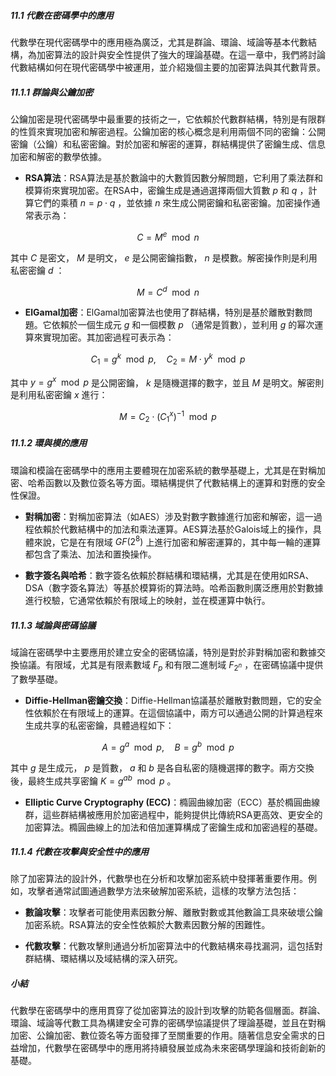 ##### 11.1 代數在密碼學中的應用

代數學在現代密碼學中的應用極為廣泛，尤其是群論、環論、域論等基本代數結構，為加密算法的設計與安全性提供了強大的理論基礎。在這一章中，我們將討論代數結構如何在現代密碼學中被運用，並介紹幾個主要的加密算法與其代數背景。

##### 11.1.1 群論與公鑰加密

公鑰加密是現代密碼學中最重要的技術之一，它依賴於代數群結構，特別是有限群的性質來實現加密和解密過程。公鑰加密的核心概念是利用兩個不同的密鑰：公開密鑰（公鑰）和私密密鑰。對於加密和解密的運算，群結構提供了密鑰生成、信息加密和解密的數學依據。

- **RSA算法**：RSA算法是基於數論中的大數質因數分解問題，它利用了乘法群和模算術來實現加密。在RSA中，密鑰生成是通過選擇兩個大質數  $`p`$  和  $`q`$ ，計算它們的乘積  $`n = p \cdot q`$ ，並依據  $`n`$  來生成公開密鑰和私密密鑰。加密操作通常表示為：
  
  
```math
C = M^e \mod n
```


  其中  $`C`$  是密文， $`M`$  是明文， $`e`$  是公開密鑰指數， $`n`$  是模數。解密操作則是利用私密密鑰  $`d`$ ：
  
  
```math
M = C^d \mod n
```


- **ElGamal加密**：ElGamal加密算法也使用了群結構，特別是基於離散對數問題。它依賴於一個生成元  $`g`$  和一個模數  $`p`$ （通常是質數），並利用  $`g`$  的幂次運算來實現加密。其加密過程可表示為：
  
  
```math
C_1 = g^k \mod p, \quad C_2 = M \cdot y^k \mod p
```


  其中  $`y = g^x \mod p`$  是公開密鑰， $`k`$  是隨機選擇的數字，並且  $`M`$  是明文。解密則是利用私密密鑰  $`x`$  進行：

  
```math
M = C_2 \cdot (C_1^x)^{-1} \mod p
```


##### 11.1.2 環與模的應用

環論和模論在密碼學中的應用主要體現在加密系統的數學基礎上，尤其是在對稱加密、哈希函數以及數位簽名等方面。環結構提供了代數結構上的運算和對應的安全性保證。

- **對稱加密**：對稱加密算法（如AES）涉及對數字數據進行加密和解密，這一過程依賴於代數結構中的加法和乘法運算。AES算法基於Galois域上的操作，具體來說，它是在有限域  $`GF(2^8)`$  上進行加密和解密運算的，其中每一輪的運算都包含了乘法、加法和置換操作。

- **數字簽名與哈希**：數字簽名依賴於群結構和環結構，尤其是在使用如RSA、DSA（數字簽名算法）等基於模算術的算法時。哈希函數則廣泛應用於對數據進行校驗，它通常依賴於有限域上的映射，並在模運算中執行。

##### 11.1.3 域論與密碼協議

域論在密碼學中主要應用於建立安全的密碼協議，特別是對於非對稱加密和數據交換協議。有限域，尤其是有限素數域  $`F_p`$  和有限二進制域  $`F_{2^n}`$ ，在密碼協議中提供了數學基礎。

- **Diffie-Hellman密鑰交換**：Diffie-Hellman協議基於離散對數問題，它的安全性依賴於在有限域上的運算。在這個協議中，兩方可以通過公開的計算過程來生成共享的私密密鑰，具體過程如下：

  
```math
A = g^a \mod p, \quad B = g^b \mod p
```

  
  其中  $`g`$  是生成元， $`p`$  是質數， $`a`$  和  $`b`$  是各自私密的隨機選擇的數字。兩方交換後，最終生成共享密鑰  $`K = g^{ab} \mod p`$ 。

- **Elliptic Curve Cryptography (ECC)**：橢圓曲線加密（ECC）基於橢圓曲線群，這些群結構被應用於加密過程中，能夠提供比傳統RSA更高效、更安全的加密算法。橢圓曲線上的加法和倍加運算構成了密鑰生成和加密過程的基礎。

##### 11.1.4 代數在攻擊與安全性中的應用

除了加密算法的設計外，代數學也在分析和攻擊加密系統中發揮著重要作用。例如，攻擊者通常試圖通過數學方法來破解加密系統，這樣的攻擊方法包括：

- **數論攻擊**：攻擊者可能使用素因數分解、離散對數或其他數論工具來破壞公鑰加密系統。RSA算法的安全性依賴於大數素因數分解的困難性。

- **代數攻擊**：代數攻擊則通過分析加密算法中的代數結構來尋找漏洞，這包括對群結構、環結構以及域結構的深入研究。

##### 小結

代數學在密碼學中的應用貫穿了從加密算法的設計到攻擊的防範各個層面。群論、環論、域論等代數工具為構建安全可靠的密碼學協議提供了理論基礎，並且在對稱加密、公鑰加密、數位簽名等方面發揮了至關重要的作用。隨著信息安全需求的日益增加，代數學在密碼學中的應用將持續發展並成為未來密碼學理論和技術創新的基礎。